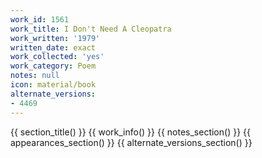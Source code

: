 ```yaml
---
work_id: 1561
work_title: I Don't Need A Cleopatra
work_written: '1979'
written_date: exact
work_collected: 'yes'
work_category: Poem
notes: null
icon: material/book
alternate_versions:
- 4469
---
```


{{ section_title() }}
{{ work_info() }}
{{ notes_section() }}
{{ appearances_section() }}
{{ alternate_versions_section() }}